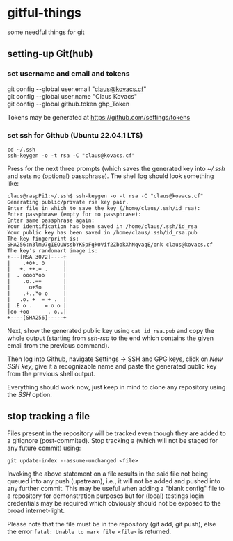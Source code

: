 # gitful-things
some needful things for git

## setting-up Git(hub)

### set username and email and tokens
git config --global user.email "claus@kovacs.cf"  
git config --global user.name "Claus Kovacs"  
git config --global github.token ghp_Token

Tokens may be generated at https://github.com/settings/tokens

### set ssh for Github (Ubuntu 22.04.1 LTS)
`cd ~/.ssh`  
`ssh-keygen -o -t rsa -C "claus@kovacs.cf"`

Press <ENTER> for the next three prompts (which saves the generated key into *~/.ssh* and sets no (optional) passphrase). The shell log should look something like:

```
claus@raspPi1:~/.ssh$ ssh-keygen -o -t rsa -C "claus@kovacs.cf"
Generating public/private rsa key pair.
Enter file in which to save the key (/home/claus/.ssh/id_rsa):
Enter passphrase (empty for no passphrase):
Enter same passphrase again:
Your identification has been saved in /home/claus/.ssh/id_rsa
Your public key has been saved in /home/claus/.ssh/id_rsa.pub
The key fingerprint is:
SHA256:n3lm97gIEOUWssbYK5pFgk0Vif2ZbokXhNqvaqE/onk claus@kovacs.cf
The key's randomart image is:
+---[RSA 3072]----+
|    .+o+. o      |
|   +. ++.= .     |
|  . oooo*oo      |
|    .o..=+       |
|      o+So       |
|    .+..*o o     |
|   .o. +  = + .  |
| .E o .    = o o |
|oo +oo      . o..|
+----[SHA256]-----+
```
Next, show the generated public key using `cat id_rsa.pub` and copy the whole output (starting from *ssh-rsa* to the end which contains the given email from the previous command).

Then log into Github, navigate Settings -> SSH and GPG keys, click on *New SSH key*, give it a recognizable name and paste the generated public key from the previous shell output.

Everything should work now, just keep in mind to clone any repository using the *SSH* option.

## stop tracking a file
Files present in the repository will be tracked even though they are added to a gitignore (post-commited). Stop tracking a <file> (which will not be staged for any future commit) using:

`git update-index --assume-unchanged <file>`

Invoking the above statement on a file results in the said file not being queued into any push (upstream), i.e., it will not be added and pushed into any further commit. This may be useful when adding a "blank config" file to a repository for demonstration purposes but for (local) testings login credentials may be required which obviously should not be exposed to the broad internet-light.

Please note that the file must be in the repository (git add, git push), else the error `fatal: Unable to mark file <file>` is returned.
